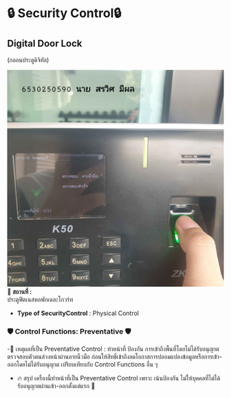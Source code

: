 # 🔒 Security Control🔒  
## **Digital Door Lock**  
(กลอนประตูดิจิทัล)  

![security](pic/20250130_181447.jpg)
**📍 สถานที่ :**  
ประตูฟิตเนสหอพักเดอะโกวร์ท 
- **Type of SecurityControl** : Physical Control
### 🛡️ **Control Functions: Preventative**  🛡️
-🔹 เหตุผลที่เป็น Preventative Control :
ทำหน้าที่ ป้องกัน การเข้าถึงพื้นที่โดยไม่ได้รับอนุญาตตรวจสอบตัวตนล่วงหน้าผ่านลายนิ้วมือ ก่อนให้สิทธิ์เข้าถึงลดโอกาสการปลอมแปลงข้อมูลหรือการเข้า-ออกโดยไม่ได้รับอนุญาต เปรียบเทียบกับ Control Functions อื่น ๆ
- 🔥 สรุป
เครื่องนี้ทำหน้าที่เป็น Preventative Control เพราะ เน้นป้องกัน ไม่ให้บุคคลที่ไม่ได้รับอนุญาตผ่านเข้า-ออกตั้งแต่แรก 🎯
